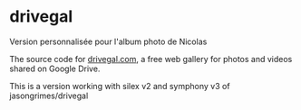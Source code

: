 drivegal
========

Version personnalisée pour l'album photo de Nicolas

The source code for [drivegal.com](http://drivegal.com),
a free web gallery for photos and videos shared on Google Drive.

This is a version working with silex v2 and symphony v3 of jasongrimes/drivegal

